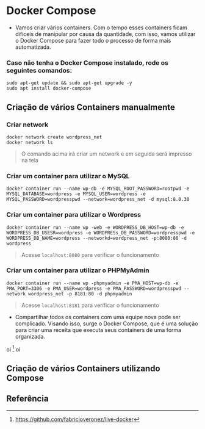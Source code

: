# Docker Compose

- Vamos criar vários containers. Com o tempo esses containers ficam difíceis de manipular por causa da quantidade, com isso, vamos utilizar o Docker Compose para fazer todo o processo de forma mais automatizada.

### Caso não tenha o Docker Compose instalado, rode os seguintes comandos:

```
sudo apt-get update && sudo apt-get upgrade -y
sudo apt install docker-compose
```
## Criação de vários Containers manualmente

### Criar network

```
docker network create wordpress_net
docker network ls
```

> O comando acima irá criar um network e em seguida será impresso na tela

### Criar um container para utilizar o MySQL

```
docker container run --name wp-db -e MYSQL_ROOT_PASSWORD=rootpwd -e MYSQL_DATABASE=wordpress -e MYSQL_USER=wordpress -e MYSQL_PASSWORD=wordpresspwd --network=wordpress_net -d mysql:8.0.30
```

### Criar um container para utilizar o Wordpress

```
docker container run --name wp -web -e WORDPRESS_DB_HOST=wp-db -e WORDPRESS_DB_USESR=wordpress -e WORDPRESs_DB_PASSWORD=wordpresspwd -e WORDPRESS_DB_NAME=wordpress --networkd=wordpress_net -p:8080:80 -d wordpress
```

> Acesse `localhost:8080` para verificar o funcionamento

### Criar um container para utilizar o PHPMyAdmin

```
docker container run --name wp -phpmyadmin -e PMA_HOST=wp-db -e PMA_PORT=3306 -e PMA_USER=wordpress -e PMA_PASSWORD=wordpresspwd --network wordpress_net -p 8181:80 -d phpmyadmin
```

> Acesse `localhost:8181` para verificar o funcionamento

- Compartilhar todos os containers com uma equipe nova pode ser complicado. Visando isso, surge o Docker Compose, que é uma solução para criar uma receita que executa seus containers de uma forma organizada.

oi [^1] oi


## Criação de vários Containers utilizando Compose

## Referência

[^1]: <https://github.com/fabricioveronez/live-docker>
